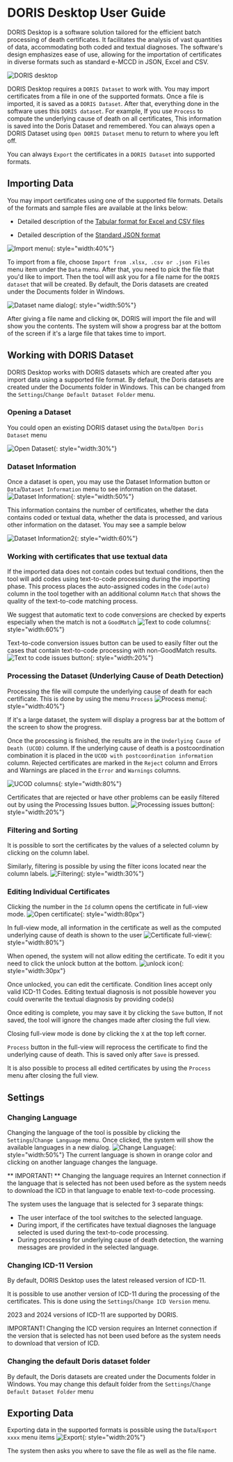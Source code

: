 # DORIS Desktop User Guide

DORIS Desktop is a software solution tailored for the efficient batch processing of death certificates. It facilitates the analysis of vast quantities of data, accommodating both coded and textual diagnoses. The software's design emphasizes ease of use, allowing for the importation of certificates in diverse formats such as standard e-MCCD in JSON, Excel and CSV. 

![DORIS desktop](img/Desktopversion24.png)

DORIS Desktop requires a `DORIS Dataset` to work with. You may import certificates from a file in one of the supported formats. Once a file is imported, it is saved as a `DORIS Dataset`. After that, everything done in the software uses this `DORIS dataset`. For example, If you use `Process` to compute the underlying cause of death on all certificates, This information is saved into the Doris Dataset and remembered.
You can always open a DORIS Dataset using `Open DORIS Dataset` menu to return to where you left off. 

You can always `Export` the certificates in a `DORIS Dataset` into supported formats.

## Importing Data
You may import certificates using one of the supported file formats. Details of the formats and sample files are available at the links below:

- Detailed description of the [Tabular format for Excel and CSV files](csv-excel-format.md)

- Detailed description of the [Standard JSON format](json-format.md)

![Import menu](img/menu-import.png){: style="width:40%"}

To import from a file, choose `Import from .xlsx, .csv or .json Files` menu item under the `Data` menu. After that, you need to pick the file that you'd like to import. Then the tool will ask you for a file name for the `DORIS dataset` that will be created. By default, the Doris datasets are created under the Documents folder in Windows. 

![Dataset name dialog](img/dataset-filename.png){: style="width:50%"}

After giving a file name and clicking `OK`, DORIS will import the file and will show you the contents. The system will show a progress bar at the bottom of the screen if it's a large file that takes time to import.

## Working with DORIS Dataset
DORIS Desktop works with DORIS datasets which are created after you import data using a supported file format. By default, the Doris datasets are created under the Documents folder in Windows. This can be changed from the `Settings`/`Change Default Dataset Folder` menu.


### Opening a Dataset
You could open an existing DORIS dataset using the `Data`/`Open Doris Dataset` menu

![Open Dataset](img/dataset-open.png){: style="width:30%"}

### Dataset Information
Once a dataset is open, you may use the Dataset Information button or `Data`/`Dataset Information` menu to see information on the dataset.
![Dataset Information](img/dataset-info.png){: style="width:50%"}

This information contains the number of certificates, whether the data contains coded or textual data, whether the data is processed, and various other information on the dataset. You may see a sample below

![Dataset Information2](img/dataset-info2.png){: style="width:60%"}


### Working with certificates that use textual data
If the imported data does not contain codes but textual conditions, then the tool will add codes using text-to-code processing during the importing phase. This process places the auto-assigned codes in the `Code(auto)` column in the tool together with an additional column `Match` that shows the quality of the text-to-code matching process.

We suggest that automatic text to code conversions are checked by experts especially when the match is not a `GoodMatch` 
![Text to code columns](img/texttocode-columns.png){: style="width:60%"}

Text-to-code conversion issues button can be used to easily filter out the cases that contain text-to-code processing with non-GoodMatch results.
![Text to code issues button](img/texttocode-issues-button.png){: style="width:20%"}

### Processing the Dataset (Underlying Cause of Death Detection)

Processing the file will compute the underlying cause of death for each certificate. This is done by using the menu `Process`
![Process menu](img/process-menu.png){: style="width:40%"}

If it's a large dataset, the system will display a progress bar at the bottom of the screen to show the progress.

Once the processing is finished, the results are in the `Underlying Cause of Death (UCOD)` column. If the underlying cause of death is a postcoordination combination it is placed in the `UCOD with postcoordination information` column. Rejected certificates are marked in the `Reject` column and Errors and Warnings are placed in the `Error` and `Warnings` columns.

![UCOD columns](img/ucod-columns.png){: style="width:80%"}

 Certificates that are rejected or have other problems can be easily filtered out by using the Processing Issues button.
![Processing issues button](img/processing-issues-button.png){: style="width:20%"}  

### Filtering and Sorting
It is possible to sort the certificates by the values of a selected column by clicking on the column label. 

Similarly, filtering is possible by using the filter icons located near the column labels.
![Filtering](img/filter.png){: style="width:30%"}

### Editing Individual Certificates

Clicking the number in the `Id` column opens the certificate in full-view mode.
![Open certificate](img/open-cert.png){: style="width:80px"}

In full-view mode, all information in the certificate as well as the computed underlying cause of death is shown to the user
![Certificate full-view](img/cert-fullview.png){: style="width:80%"}

When opened, the system will not allow editing the certificate. To edit it you need to click the unlock button at the bottom.
![unlock icon](img/unlock.png){: style="width:30px"}

Once unlocked, you can edit the certificate. Condition lines accept only valid ICD-11 Codes. Editing textual diagnosis is not possible however you could overwrite the textual diagnosis by providing code(s)

Once editing is complete, you may save it by clicking the `Save` button, If not saved, the tool will ignore the changes made after closing the full view.

Closing full-view mode is done by clicking the `X` at the top left corner.

`Process` button in the full-view will reprocess the certificate to find the underlying cause of death. This is saved only after `Save` is pressed. 

It is also possible to process all edited certificates by using the `Process` menu after closing the full view.


## Settings
### Changing Language
Changing the language of the tool is possible by clicking the `Settings`/`Change Language` menu. Once clicked, the system will show the available languages in a new dialog.
![Change Language](img/change-language.png){: style="width:50%"} 
The current language is shown in orange color and clicking on another language changes the language.

** IMPORTANT! ** Changing the language requires an Internet connection if the language that is selected has not been used before as the system needs to download the ICD in that language to enable text-to-code processing.

The system uses the language that is selected for 3 separate things:
- The user interface of the tool switches to the selected language.
- During import, if the certificates have textual diagnoses the language selected is used during the text-to-code processing.
- During processing for underlying cause of death detection, the warning messages are provided in the selected language.

### Changing ICD-11 Version
By default, DORIS Desktop uses the latest released version of ICD-11.

It is possible to use another version of ICD-11 during the processing of the certificates. This is done using the `Settings`/`Change ICD Version` menu.

2023 and 2024 versions of ICD-11 are supported by DORIS.

IMPORTANT! Changing the ICD version requires an Internet connection if the version that is selected has not been used before as the system needs to download that version of ICD.


### Changing the default Doris dataset folder
By default, the Doris datasets are created under the Documents folder in Windows. You may change this default folder from the `Settings`/`Change Default Dataset Folder` menu

## Exporting Data
Exporting data in the supported formats is possible using the `Data`/`Export xxxx` menu items
![Export](img/export.png){: style="width:20%"}

The system then asks you where to save the file as well as the file name.
